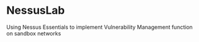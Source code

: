 # NessusLab
Using Nessus Essentials to implement Vulnerability Management function on sandbox networks
